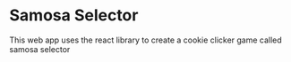 # Samosa Selector

This web app uses the react library to create a cookie clicker game called samosa selector

